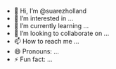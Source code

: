 - 👋 Hi, I’m @suarezholland
- 👀 I’m interested in ...
- 🌱 I’m currently learning ...
- 💞️ I’m looking to collaborate on ...
- 📫 How to reach me ...
- 😄 Pronouns: ...
- ⚡ Fun fact: ...

<!---
suarezholland/suarezholland is a ✨ special ✨ repository because its `README.md` (this file) appears on your GitHub profile.
You can click the Preview link to take a look at your changes.
--->
